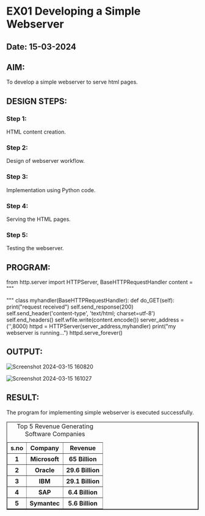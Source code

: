 # EX01 Developing a Simple Webserver
## Date: 15-03-2024

## AIM:
To develop a simple webserver to serve html pages.

## DESIGN STEPS:
### Step 1: 
HTML content creation.

### Step 2:
Design of webserver workflow.

### Step 3:
Implementation using Python code.

### Step 4:
Serving the HTML pages.

### Step 5:
Testing the webserver.

## PROGRAM:
from http.server import HTTPServer, BaseHTTPRequestHandler
content = """
<html>
<title>Top Software Industries</title>
<body>
<table border="2" cellspacing="10" cellpadding="6">
<caption>Top 5 Revenue Generating Software Companies</caption>
<tr>
<th>s.no</th>
<th>Company</th>
<th>Revenue</th>
</tr>
<tr>
<th>1</td>
<th>Microsoft</td>
<th>65 Billion</td>
</tr>
<tr>
<th>2</th>
<th>Oracle</th>
<th>29.6 Billion</th>
</tr>
<tr>
<th>3</th>
<th>IBM</th>
<th>29.1 Billion</th>
</tr>
<tr>
<th>4</th>
<th>SAP</th>
<th>6.4 Billion</th>
</tr>
<tr>
<th>5</th>
<th>Symantec</th>
<th>5.6 Billion</th>
</tr>
</body>
</html>
"""
class myhandler(BaseHTTPRequestHandler):
    def do_GET(self):
        print("request received")
        self.send_response(200)
        self.send_header('content-type', 'text/html; charset=utf-8')
        self.end_headers()
        self.wfile.write(content.encode())
server_address = ('',8000)
httpd = HTTPServer(server_address,myhandler)
print("my webserver is running...")
httpd.serve_forever()

## OUTPUT:

![Screenshot 2024-03-15 160820](https://github.com/04Varsha/simplewebserver/assets/149035374/71e47b3e-f08b-4606-b750-7fbd0b756131)





![Screenshot 2024-03-15 161027](https://github.com/04Varsha/simplewebserver/assets/149035374/d2a0ac3c-0e80-4170-b4ca-5f46b146e9ab)


## RESULT:
The program for implementing simple webserver is executed successfully.
